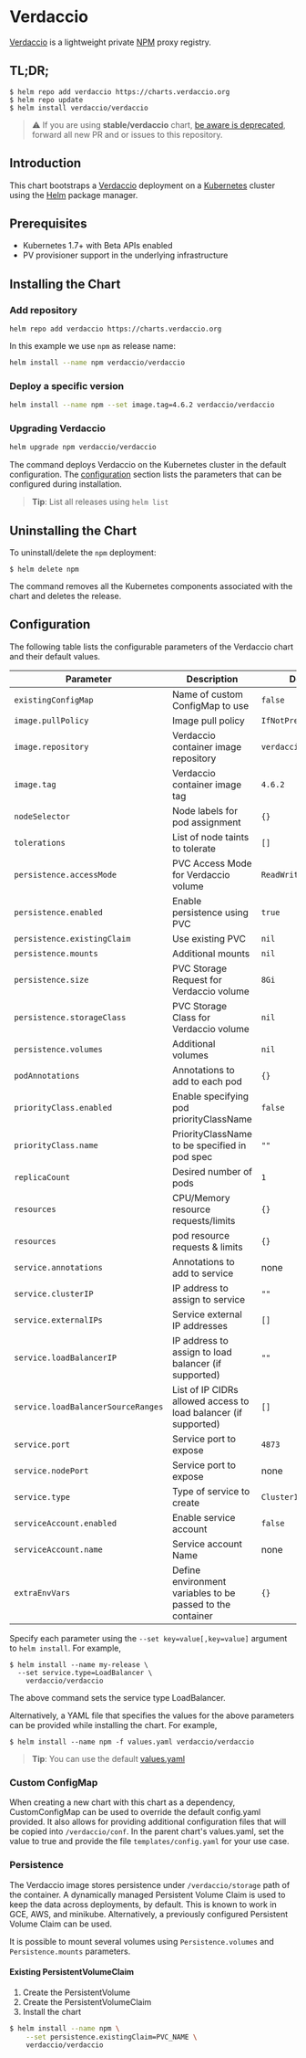 # Verdaccio

[Verdaccio](https://www.verdaccio.org) is a lightweight private
[NPM](https://www.npmjs.com) proxy registry.

## TL;DR;

```
$ helm repo add verdaccio https://charts.verdaccio.org
$ helm repo update
$ helm install verdaccio/verdaccio
```

> ⚠️ If you are using **stable/verdaccio** chart, [be aware is deprecated](https://github.com/helm/charts/pull/21929), forward all new PR and or issues to this repository.

## Introduction

This chart bootstraps a [Verdaccio](https://github.com/verdaccio/verdaccio)
deployment on a [Kubernetes](https://kubernetes.io) cluster using the
[Helm](https://helm.sh) package manager.

## Prerequisites

- Kubernetes 1.7+ with Beta APIs enabled
- PV provisioner support in the underlying infrastructure

## Installing the Chart

### Add repository

```
helm repo add verdaccio https://charts.verdaccio.org
```

In this example we use `npm` as release name:

```bash
helm install --name npm verdaccio/verdaccio
```

### Deploy a specific version

```bash
helm install --name npm --set image.tag=4.6.2 verdaccio/verdaccio
```

### Upgrading Verdaccio

```bash
helm upgrade npm verdaccio/verdaccio
```

The command deploys Verdaccio on the Kubernetes cluster in the default
configuration. The [configuration](#configuration) section lists the parameters
that can be configured during installation.

> **Tip**: List all releases using `helm list`

## Uninstalling the Chart

To uninstall/delete the `npm` deployment:

```
$ helm delete npm
```

The command removes all the Kubernetes components associated with the chart and
deletes the release.

## Configuration

The following table lists the configurable parameters of the Verdaccio chart
and their default values.

| Parameter                          | Description                                                     | Default               |
| ---------------------------------- | --------------------------------------------------------------- | --------------------- |
| `existingConfigMap`                | Name of custom ConfigMap to use                                 | `false`               |
| `image.pullPolicy`                 | Image pull policy                                               | `IfNotPresent`        |
| `image.repository`                 | Verdaccio container image repository                            | `verdaccio/verdaccio` |
| `image.tag`                        | Verdaccio container image tag                                   | `4.6.2`               |
| `nodeSelector`                     | Node labels for pod assignment                                  | `{}`                  |
| `tolerations`                      | List of node taints to tolerate                                 | `[]`                  |
| `persistence.accessMode`           | PVC Access Mode for Verdaccio volume                            | `ReadWriteOnce`       |
| `persistence.enabled`              | Enable persistence using PVC                                    | `true`                |
| `persistence.existingClaim`        | Use existing PVC                                                | `nil`                 |
| `persistence.mounts`               | Additional mounts                                               | `nil`                 |
| `persistence.size`                 | PVC Storage Request for Verdaccio volume                        | `8Gi`                 |
| `persistence.storageClass`         | PVC Storage Class for Verdaccio volume                          | `nil`                 |
| `persistence.volumes`              | Additional volumes                                              | `nil`                 |
| `podAnnotations`                   | Annotations to add to each pod                                  | `{}`                  |
| `priorityClass.enabled`            | Enable specifying pod priorityClassName                         | `false`               |
| `priorityClass.name`               | PriorityClassName to be specified in pod spec                   | `""`                  |
| `replicaCount`                     | Desired number of pods                                          | `1`                   |
| `resources`                        | CPU/Memory resource requests/limits                             | `{}`                  |
| `resources`                        | pod resource requests & limits                                  | `{}`                  |
| `service.annotations`              | Annotations to add to service                                   | none                  |
| `service.clusterIP`                | IP address to assign to service                                 | `""`                  |
| `service.externalIPs`              | Service external IP addresses                                   | `[]`                  |
| `service.loadBalancerIP`           | IP address to assign to load balancer (if supported)            | `""`                  |
| `service.loadBalancerSourceRanges` | List of IP CIDRs allowed access to load balancer (if supported) | `[]`                  |
| `service.port`                     | Service port to expose                                          | `4873`                |
| `service.nodePort`                 | Service port to expose                                          | none                  |
| `service.type`                     | Type of service to create                                       | `ClusterIP`           |
| `serviceAccount.enabled`           | Enable service account                                          | `false`               |
| `serviceAccount.name`              | Service account Name                                            | none                  |
| `extraEnvVars`                     | Define environment variables to be passed to the container      | `{}`                  |

Specify each parameter using the `--set key=value[,key=value]` argument to `helm install`. For example,

```
$ helm install --name my-release \
  --set service.type=LoadBalancer \
    verdaccio/verdaccio
```

The above command sets the service type LoadBalancer.

Alternatively, a YAML file that specifies the values for the above parameters
can be provided while installing the chart. For example,

```
$ helm install --name npm -f values.yaml verdaccio/verdaccio
```

> **Tip**: You can use the default [values.yaml](values.yaml)

### Custom ConfigMap

When creating a new chart with this chart as a dependency, CustomConfigMap can
be used to override the default config.yaml provided. It also allows for
providing additional configuration files that will be copied into
`/verdaccio/conf`. In the parent chart's values.yaml, set the value to true and
provide the file `templates/config.yaml` for your use case.

### Persistence

The Verdaccio image stores persistence under `/verdaccio/storage` path of the
container. A dynamically managed Persistent Volume Claim is used to keep the
data across deployments, by default. This is known to work in GCE, AWS, and
minikube.
Alternatively, a previously configured Persistent Volume Claim can be used.

It is possible to mount several volumes using `Persistence.volumes` and
`Persistence.mounts` parameters.

#### Existing PersistentVolumeClaim

1. Create the PersistentVolume
1. Create the PersistentVolumeClaim
1. Install the chart

```bash
$ helm install --name npm \
    --set persistence.existingClaim=PVC_NAME \
    verdaccio/verdaccio
```
